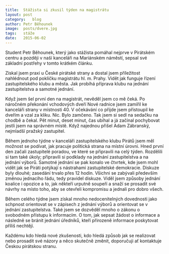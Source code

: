 ```yaml
---
title:	Stážista si zkusil týden na magistrátu
layout:	post
category:	blog
author:	Petr Běhounek
image:	posts/dvere.jpg
tags:	stáže
date:	2015-06-02
---
```


Student Petr Běhounek, který jako stážista pomáhal nejprve v Pirátském centru a později v naší kanceláři na Mariánském náměstí, sepsal své základní postřehy v tomto krátkém článku.

Získal jsem praxi u České pirátské strany a dostal jsem příležitost nahlédnout pod pokličku magistrátu hl. m. Prahy. Vidět jak funguje řízení zastupitelského klubu a města. Jak probíhá příprava klubu na jednání zastupitelstva a samotné jednání.

Když jsem šel první den na magistrát, nevěděl jsem co mě čeká. Po náročném překonání vchodových dveří Nové radnice jsem zamířil ke kanceláři strany v místnosti 40. V očekávání co přijde jsem přistoupil ke dveřím a vzal za kliku. Nic. Bylo zamčeno. Tak jsem si sedl na sedačku na chodbě a čekal. Pět minut, deset minut, čas ubíhal a já začínal pochybovat jestli jsem na správném místě. Když najednou přišel Adam Zábranský, nejmladší pražský zastupitel.

Během jednoho týdne v kanceláři zastupitelského klubu Pirátů jsem měl možnost se podívat, jak pracuje politická strana na místní úrovni. Hned první den začali zastupitelé poradou, ve které se připravili na celý týden. Rozdělili si tam také úkoly; připravili si podklady na jednání zastupitelstva a na jednání výborů. Samotné jednání se pak konalo ve čtvrtek, kde jsem mohl vidět jak se Piráti potýkají s nástrahami zastupitelské demokracie. Diskuze byly dlouhé; zasedání trvalo přes 12 hodin. Všichni se zabývali především změnou jednacího řádu, tedy pravidel diskuze. Viděl jsem způsoby jednání koalice i opozice a to, jak někteří urputně soupeří a snaží se prosadit své návrhy na místo toho, aby se otevřeli kompromisu a jednali pro dobro všech.

Během celého týdne jsem získal mnoho nedocenitelných dovednosti jako schpnost orientovat se v zápisech z jednání výborů a orientovat se v jednání zastupitelstva. Také jsem se dozvěděl mnoho o zákonu o svobodném přístupu k informacím. O tom, jak sepsat žádost o informace  a následně se bránit jednání úředníků, kteří přirozeně informace poskytovat příliš nechtějí.

Každému kdo hledá nové zkušenosti, kdo hledá způsob jak se realizovat nebo prosadit své názory a něco skutečně změnit, doporučuji ať kontaktuje Českou pirátskou stranu. 



